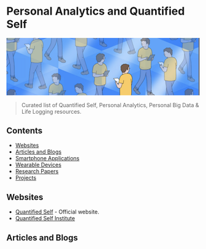 # Personal Analytics and Quantified Self

![](Images/file%20spaces.png)

> Curated list of Quantified Self, Personal Analytics, Personal Big Data & Life Logging resources.

## Contents

- [Websites](#Websites)
- [Articles and Blogs](#articles-and-blogs)
- [Smartphone Applications](#applications-and-platforms)
- [Wearable Devices](#devices-and-wearables)
- [Research Papers](#research-and-analysis)
- [Projects](#open-source-projects)

## Websites

- [Quantified Self](http://quantifiedself.com/) - Official website.
- [Quantified Self Institute](https://qsinstitute.com/)

## Articles and Blogs

